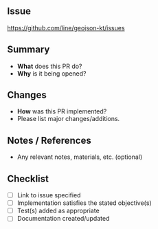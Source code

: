 ## Issue

https://github.com/line/geojson-kt/issues

## Summary

- **What** does this PR do?
- **Why** is it being opened?

## Changes

- **How** was this PR implemented?
- Please list major changes/additions.

## Notes / References

- Any relevant notes, materials, etc. (optional)

## Checklist

- [ ] Link to issue specified
- [ ] Implementation satisfies the stated objective(s)
- [ ] Test(s) added as appropriate
- [ ] Documentation created/updated